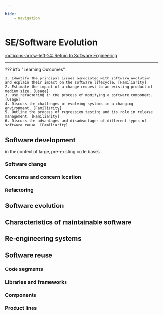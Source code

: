```yaml
---

hide:
    - navigation 
---
```

# SE/Software Evolution

[:octicons-arrow-left-24: Return to Software Engineering](/Knowledge-Notebook/Software-Engineering/)

---

??? info "Learning Outcomes"

    1. Identify the principal issues associated with software evolution and explain their impact on the software lifecycle. [Familiarity]
    2. Estimate the impact of a change request to an existing product of medium size. [Usage]
    3. Use refactoring in the process of modifying a software component. [Usage]
    4. Discuss the challenges of evolving systems in a changing environment. [Familiarity]
    5. Outline the process of regression testing and its role in release management. [Familiarity]
    6. Discuss the advantages and disadvantages of different types of software reuse. [Familiarity]

## Software development

in the context of large, pre-existing code bases

### Software change

### Concerns and concern location

### Refactoring

## Software evolution

## Characteristics of maintainable software

## Re-engineering systems

## Software reuse

### Code segments

### Libraries and frameworks

### Components

### Product lines
